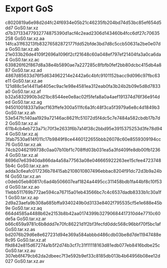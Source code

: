 # Export GoS

c8020819a6e98d2d4fc24f6934e05b21c46235fb204bd74d53bc85ef654d5dd7  GoS0.tar.xz
d7b37133477932774875390d1acf4c2ead2306d143460b4fcc6df27c70635258  GoS0.tar.xz.aa
14fca31f63213fb83276582872177fdd52bfde3bd7d8c5ccb50631a2be0e07da  GoS0.tar.xz.ab
21e033b26de4109f2696a1096f2cf21648c60a048ef797ef21404fa3a0ca6da4  GoS0.tar.xz.ac
639826f62f867d8a38e4b5890ae7a227285c8fbfb0fef2bb80dcbc415db4a887  GoS0.tar.xz.ad
4867d85633d76f5d634962214e2442a6c4bfc9101152bacc9d096c97fbc63e11  GoS0.tar.xz.ae
121d88c5e14411a6405ec9ac1e98e4581ea312eab0fa3b24b2b09e5d8d7833a0  GoS0.tar.xz.af
b32a5832990b3d21bc8544ee0e8ac02f5fefa8a0a4aef191374d76f36e914ded  GoS0.tar.xz.ag
945010018337a9acf163ffefe300a511fc6a3fc48f3ca5f3979a6e8c4d1849b3  GoS0.tar.xz.ah
53e547fc140aa1929a72146ac8621fc51072d5f4dc5c7e7484a582cbdb17b7d2  GoS0.tar.xz.ai
611b4cb4eb723a71c70f3e2633f6b7a14f38c2bbd95e3915375253d3fe78d944  GoS0.tar.xz.aj
3fab7530a614f011c17b9849f8ce4460122655bbb26078c60e8559309194cc76  GoS0.tar.xz.ak
74cb20462199738c0aa07b10bf1c708ffd03b031ea5a3fd409fe8db00fb12364  GoS0.tar.xz.al
8696d7e63940da866da4a58a77563a08e046665922263ee15cfee47237485b4c  GoS0.tar.xz.am
adda3c6eafc017236b78415ab2108010807496ebbac8204f91dc72d3b9a24bf4  GoS0.tar.xz.an
c0deb05eb80817c6ad4b506607eaf1824a4495cc311458bdb1fa44bf8c10f53d  GoS0.tar.xz.ao
11ebb511769b772ae594ca76715a01eb43566bc7c4c6537dadb8333b1c30a1f1  GoS0.tar.xz.ap
2d9a23aefa9b308a685bffa9340249b0d3133e8402f795535cf5e1e688e45b9e  GoS0.tar.xz.aq
664d4585a4488b62e2153b8b42aa0174399b32790684417310d4e7710c60de5a  GoS0.tar.xz.ar
b66c659a9781c6b8ddd7e70fc86221d1f2bf3fecfd0ddc568c96bbf70f5bc1af  GoS0.tar.xz.as
bd2076b29d6e8e627231d94e369a584abbbd486cdb03be8d7de11947488e8c95  GoS0.tar.xz.at
f9d842e815d67274a1b5f2d74b3cf7c31f11118163d81edb077eb8416bdbe25c  GoS0.tar.xz.au
307eb6f479cb62da2dbeec7f3e592b9ef33c8185db013b4b64956b08ee12d027  GoS0.tar.xz.av
